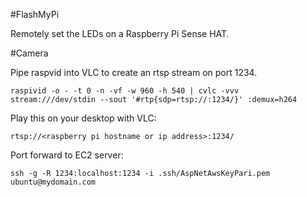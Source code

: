 #FlashMyPi

Remotely set the LEDs on a Raspberry Pi Sense HAT.

#Camera

Pipe raspvid into VLC to create an rtsp stream on port 1234.

    raspivid -o - -t 0 -n -vf -w 960 -h 540 | cvlc -vvv stream:///dev/stdin --sout '#rtp{sdp=rtsp://:1234/}' :demux=h264
   
Play this on your desktop with VLC:

    rtsp://<raspberry pi hostname or ip address>:1234/
    
Port forward to EC2 server:

    ssh -g -R 1234:localhost:1234 -i .ssh/AspNetAwsKeyPari.pem ubuntu@mydomain.com
